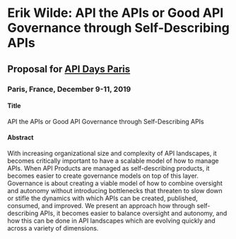 # Erik Wilde: API the APIs or Good API Governance through Self-Describing APIs

## Proposal for [API Days Paris](https://www.apidays.co/paris)

### Paris, France, December 9-11, 2019

#### Title

API the APIs or Good API Governance through Self-Describing APIs


#### Abstract

With increasing organizational size and complexity of API landscapes, it becomes critically important to have a scalable model of how to manage APIs. When API Products are managed as self-describing products, it becomes easier to create governance models on top of this layer. Governance is about creating a viable model of how to combine oversight and autonomy without introducing bottlenecks that threaten to slow down or stifle the dynamics with which APIs can be created, published, consumed, and improved. We present an approach how through self-describing APIs, it becomes easier to balance oversight and autonomy, and how this can be done in API landscapes which are evolving quickly and across a variety of dimensions.

